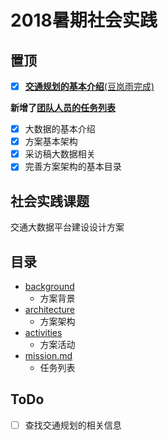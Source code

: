 # 2018暑期社会实践
## 置顶
- [x] [**交通规划的基本介绍**(豆岚雨完成)](https://github.com/liuyang0717/platform/blob/master/background/trafficplanning.md)

**新增了[团队人员的任务列表](https://github.com/liuyang0717/platform/blob/master/mission.md)**

- [x] 大数据的基本介绍
- [x] 方案基本架构
- [x] 采访稿大数据相关
- [x] 完善方案架构的基本目录

## 社会实践课题
交通大数据平台建设设计方案

## 目录
- [background](https://github.com/liuyang0717/platform/tree/master/background)
	- 方案背景
- [architecture](https://github.com/liuyang0717/platform/tree/master/architecture)
	- 方案架构
- [activities](https://github.com/liuyang0717/platform/tree/master/activities)
	- 方案活动
- [mission.md](https://github.com/liuyang0717/platform/blob/master/mission.md)
	- 任务列表

## ToDo
- [ ] 查找交通规划的相关信息
